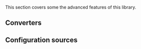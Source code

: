 This section covers some the advanced features of this library.

## Converters


## Configuration sources

